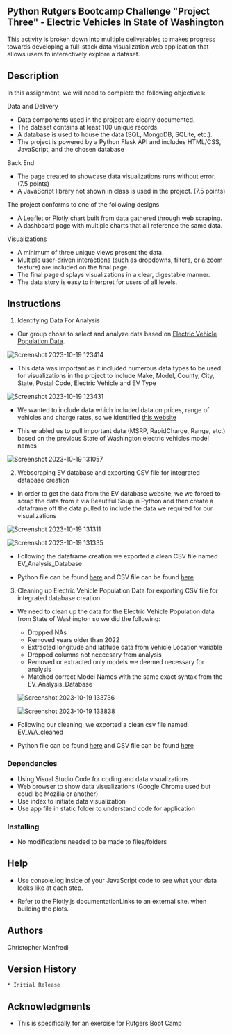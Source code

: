 ## Python Rutgers Bootcamp Challenge "Project Three"  - Electric Vehicles In State of Washington

This activity is broken down into multiple deliverables to makes progress towards developing a full-stack data visualization web application that allows users to interactively explore a dataset.

## Description

In this assignment, we will need to complete the following objectives: 

Data and Delivery 

* Data components used in the project are clearly documented. 
* The dataset contains at least 100 unique records. 
* A database is used to house the data (SQL, MongoDB, SQLite, etc.). 
* The project is powered by a Python Flask API and includes HTML/CSS, JavaScript, and the chosen database
  
Back End 

* The page created to showcase data visualizations runs without error. (7.5 points)
* A JavaScript library not shown in class is used in the project. (7.5 points)

The project conforms to one of the following designs

* A Leaflet or Plotly chart built from data gathered through web scraping.
* A dashboard page with multiple charts that all reference the same data.
  
Visualizations 

* A minimum of three unique views present the data. 
* Multiple user-driven interactions (such as dropdowns, filters, or a zoom feature) are included on the final page. 
* The final page displays visualizations in a clear, digestable manner. 
* The data story is easy to interpret for users of all levels.
  
## Instructions

1. Identifying Data For Analysis

* Our group chose to select and analyze data based on  [Electric Vehicle Population Data](https://data.wa.gov/Transportation/Electric-Vehicle-Population-Data/f6w7-q2d2).

![Screenshot 2023-10-19 123414](https://github.com/Connextstrategy/Electric-Vehicles-In-Washington-State/assets/18508699/85ac7034-ca05-4c0e-b3b7-2077f3790f5a)

* This data was important as it included numerous data types to be used for visualizations in the project to include Make, Model, County, City, State, Postal Code, Electric Vehicle and EV Type

![Screenshot 2023-10-19 123431](https://github.com/Connextstrategy/Electric-Vehicles-In-Washington-State/assets/18508699/065bfd2e-dbe4-4ede-9714-98fa7e8ebbd5)

* We wanted to include data which included data on prices, range of vehicles and charge rates, so we identified [this website](https://ev-database.org)

* This enabled us to pull important data (MSRP, RapidCharge, Range, etc.) based on the previous State of Washington electric vehicles model names

![Screenshot 2023-10-19 131057](https://github.com/Connextstrategy/Electric-Vehicles-In-Washington-State/assets/18508699/6b216ab6-7fb5-427f-a708-a64aff0ad184)

2. Webscraping EV database and exporting CSV file for integrated database creation

* In order to get the data from the EV database website, we we forced to scrap the data from it via Beautiful Soup in Python and then create a dataframe off the data pulled to include the data we required for our visualizations

![Screenshot 2023-10-19 131311](https://github.com/Connextstrategy/Electric-Vehicles-In-Washington-State/assets/18508699/5fb9a08c-af9e-4228-9beb-a6b92c03e307)

![Screenshot 2023-10-19 131335](https://github.com/Connextstrategy/Electric-Vehicles-In-Washington-State/assets/18508699/052b1b48-3723-4f9b-9fb8-6b6e37d1c597)

* Following the dataframe creation we exported a clean CSV file named EV_Analysis_Database
  
* Python file can be found [here](https://github.com/Connextstrategy/Electric-Vehicles-In-Washington-State/tree/main/python_files) and CSV file can be found [here](https://github.com/Connextstrategy/Electric-Vehicles-In-Washington-State/tree/main/cleaned_csv_files)
  
3. Cleaning up Electric Vehicle Population Data for exporting CSV file for integrated database creation

* We need to clean up the data for the Electric Vehicle Population data from State of Washington so we did the following:
  - Dropped NAs
  - Removed years older than 2022
  - Extracted longitude and latitude data from Vehicle Location variable
  - Dropped columns not neccesary from analysis
  - Removed or extracted only models we deemed necessary for analysis
  - Matched correct Model Names with the same exact syntax from the EV_Analysis_Database
 
  ![Screenshot 2023-10-19 133736](https://github.com/Connextstrategy/Electric-Vehicles-In-Washington-State/assets/18508699/6eae65c5-3353-497c-a92f-e934a5652fab)

  ![Screenshot 2023-10-19 133838](https://github.com/Connextstrategy/Electric-Vehicles-In-Washington-State/assets/18508699/43769b4a-f19d-4f4b-9cdc-c22a9a1082e7)

* Following our cleaning, we exported a clean csv file named EV_WA_cleaned
  
* Python file can be found [here](https://github.com/Connextstrategy/Electric-Vehicles-In-Washington-State/tree/main/python_files) and CSV file can be found [here](https://github.com/Connextstrategy/Electric-Vehicles-In-Washington-State/tree/main/cleaned_csv_files)


### Dependencies

* Using Visual Studio Code for coding and data visualizations
* Web browser to show data visualizations (Google Chrome used but coudl be Mozilla or another)
* Use index to initiate data visualization
* Use app file in static folder to understand code for application

### Installing

* No modifications needed to be made to files/folders

## Help

* Use console.log inside of your JavaScript code to see what your data looks like at each step.

* Refer to the Plotly.js documentationLinks to an external site. when building the plots.

## Authors

Christopher Manfredi

## Version History

    * Initial Release

## Acknowledgments

* This is specifically for an exercise for Rutgers Boot Camp 
